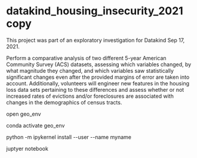 # datakind_housing_insecurity_2021 copy

This project was part of an exploratory investigation for Datakind Sep 17, 2021. 

Perform a comparative analysis of two different 5-year American Community Survey (ACS) datasets, assessing which variables changed, by what magnitude they changed, and which variables saw statistically significant changes even after the provided margins of error are taken into account. Additionally, volunteers will engineer new features in the housing loss data sets pertaining to these differences and assess whether or not increased rates of evictions and/or foreclosures are associated with changes in the demographics of census tracts. 


open geo_env 

conda activate geo_env

python -m ipykernel install --user --name myname 

juptyer notebook

